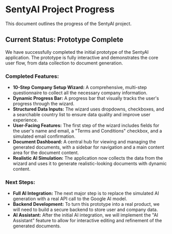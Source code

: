 
# SentyAI Project Progress

This document outlines the progress of the SentyAI project.

## Current Status: Prototype Complete

We have successfully completed the initial prototype of the SentyAI application. The prototype is fully interactive and demonstrates the core user flow, from data collection to document generation.

### Completed Features:

- **10-Step Company Setup Wizard:** A comprehensive, multi-step questionnaire to collect all the necessary company information.
- **Dynamic Progress Bar:** A progress bar that visually tracks the user's progress through the wizard.
- **Structured Data Inputs:** The wizard uses dropdowns, checkboxes, and a searchable country list to ensure data quality and improve user experience.
- **User-Facing Features:** The first step of the wizard includes fields for the user's name and email, a "Terms and Conditions" checkbox, and a simulated email confirmation.
- **Document Dashboard:** A central hub for viewing and managing the generated documents, with a sidebar for navigation and a main content area for the document content.
- **Realistic AI Simulation:** The application now collects the data from the wizard and uses it to generate realistic-looking documents with dynamic content.

### Next Steps:

- **Full AI Integration:** The next major step is to replace the simulated AI generation with a real API call to the Google AI model.
- **Backend Development:** To turn this prototype into a real product, we will need to build a secure backend to store user and company data.
- **AI Assistant:** After the initial AI integration, we will implement the "AI Assistant" feature to allow for interactive editing and refinement of the generated documents.

